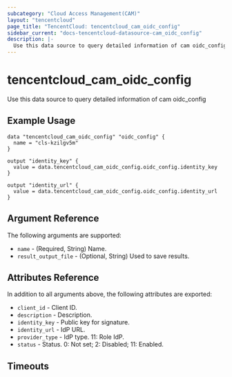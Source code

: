 ```yaml
---
subcategory: "Cloud Access Management(CAM)"
layout: "tencentcloud"
page_title: "TencentCloud: tencentcloud_cam_oidc_config"
sidebar_current: "docs-tencentcloud-datasource-cam_oidc_config"
description: |-
  Use this data source to query detailed information of cam oidc_config
---
```


# tencentcloud_cam_oidc_config

Use this data source to query detailed information of cam oidc_config

## Example Usage

```hcl
data "tencentcloud_cam_oidc_config" "oidc_config" {
  name = "cls-kzilgv5m"
}

output "identity_key" {
  value = data.tencentcloud_cam_oidc_config.oidc_config.identity_key
}

output "identity_url" {
  value = data.tencentcloud_cam_oidc_config.oidc_config.identity_url
}
```

## Argument Reference

The following arguments are supported:

* `name` - (Required, String) Name.
* `result_output_file` - (Optional, String) Used to save results.

## Attributes Reference

In addition to all arguments above, the following attributes are exported:

* `client_id` - Client ID.
* `description` - Description.
* `identity_key` - Public key for signature.
* `identity_url` - IdP URL.
* `provider_type` - IdP type. 11: Role IdP.
* `status` - Status. 0: Not set; 2: Disabled; 11: Enabled.


## Timeouts

<no value>


